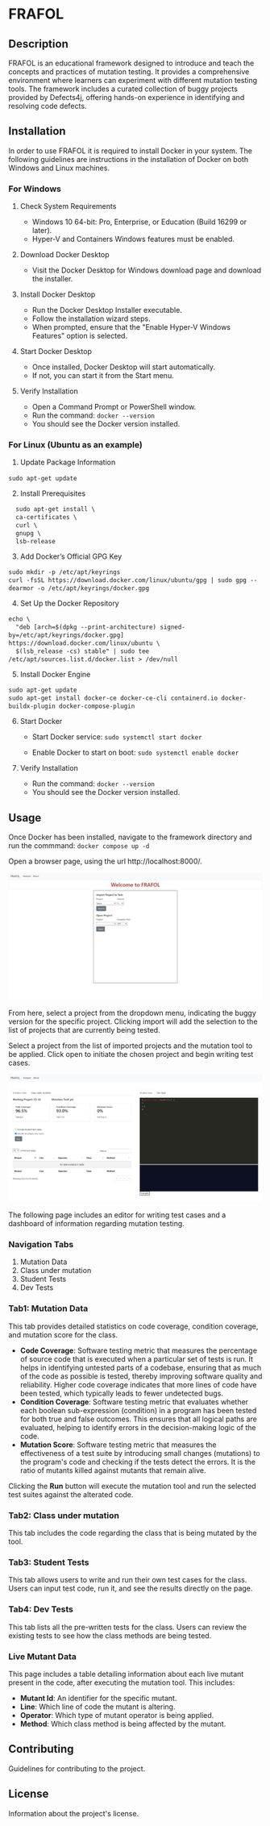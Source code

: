 # FRAFOL 

## Description
FRAFOL is an educational framework designed to introduce and teach the concepts and practices of mutation testing. It provides a comprehensive environment where learners can experiment with different mutation testing tools. The framework includes a curated collection of buggy projects provided by Defects4j, offering hands-on experience in identifying and resolving code defects.

## Installation
In order to use FRAFOL it is required to install Docker in your system. The following guidelines are instructions in the installation of Docker on both Windows and Linux machines.

### For Windows

1. Check System Requirements 

    - Windows 10 64-bit: Pro, Enterprise, or Education (Build 16299 or later).
    - Hyper-V and Containers Windows features must be enabled.

2. Download Docker Desktop 

    - Visit the Docker Desktop for Windows download page and download the installer.

3. Install Docker Desktop 

    - Run the Docker Desktop Installer executable.
    - Follow the installation wizard steps.
    - When prompted, ensure that the "Enable Hyper-V Windows Features" option is selected.

4. Start Docker Desktop 

    - Once installed, Docker Desktop will start automatically.
    - If not, you can start it from the Start menu.

5. Verify Installation 

    - Open a Command Prompt or PowerShell window.
    - Run the command:
    `docker --version`
    - You should see the Docker version installed.

### For Linux (Ubuntu as an example)

1. Update Package Information

`sudo apt-get update`

2. Install Prerequisites

```
  sudo apt-get install \
  ca-certificates \
  curl \
  gnupg \
  lsb-release
```

3. Add Docker’s Official GPG Key

```
sudo mkdir -p /etc/apt/keyrings
curl -fsSL https://download.docker.com/linux/ubuntu/gpg | sudo gpg --dearmor -o /etc/apt/keyrings/docker.gpg
```

4. Set Up the Docker Repository

```
echo \
  "deb [arch=$(dpkg --print-architecture) signed-by=/etc/apt/keyrings/docker.gpg] https://download.docker.com/linux/ubuntu \
  $(lsb_release -cs) stable" | sudo tee /etc/apt/sources.list.d/docker.list > /dev/null
```

5. Install Docker Engine

```
sudo apt-get update
sudo apt-get install docker-ce docker-ce-cli containerd.io docker-buildx-plugin docker-compose-plugin
```

6. Start Docker

    - Start Docker service:
    `sudo systemctl start docker`
    
    - Enable Docker to start on boot:
    `sudo systemctl enable docker`

7. Verify Installation

    - Run the command:
    `docker --version`
    - You should see the Docker version installed.

## Usage
Once Docker has been installed, navigate to the framework directory and run the commmand:
`docker compose up -d`

Open a browser page, using the url http://localhost:8000/.

![FRAFOL Landing Page](./assets/images/landing.jpg "Landing Page")

From here, select a project from the dropdown menu, indicating the buggy version for the specific project. Clicking import will add the selection to the list of projects that are currently being tested.

Select a project from the list of imported projects and the mutation tool to be applied. Click open to initiate the chosen project and begin writing test cases.

![Project Working Page](./assets/images/working.jpg "Project Page")

The following page includes an editor for writing test cases and a dashboard of information regarding mutation testing.

### Navigation Tabs
1. Mutation Data
2. Class under mutation
3. Student Tests
4. Dev Tests

### Tab1: Mutation Data

This tab provides detailed statistics on code coverage, condition coverage, and mutation score for the class.

- **Code Coverage**: Software testing metric that measures the percentage of source code that is executed when a particular set of tests is run. It helps in identifying untested parts of a codebase, ensuring that as much of the code as possible is tested, thereby improving software quality and reliability. Higher code coverage indicates that more lines of code have been tested, which typically leads to fewer undetected bugs.
- **Condition Coverage**: Software testing metric that evaluates whether each boolean sub-expression (condition) in a program has been tested for both true and false outcomes. This ensures that all logical paths are evaluated, helping to identify errors in the decision-making logic of the code.
- **Mutation Score**: Software testing metric that measures the effectiveness of a test suite by introducing small changes (mutations) to the program's code and checking if the tests detect the errors. It is the ratio of mutants killed against mutants that remain alive.

Clicking the **Run** button will execute the mutation tool and run the selected test suites against the alterated code. 

### Tab2: Class under mutation

This tab includes the code regarding the class that is being mutated by the tool.

### Tab3: Student Tests

This tab allows users to write and run their own test cases for the class. Users can input test code, run it, and see the results directly on the page.

### Tab4: Dev Tests

This tab lists all the pre-written tests for the class. Users can review the existing tests to see how the class methods are being tested.

### Live Mutant Data

This page includes a table detailing information about each live mutant present in the code, after executing the mutation tool. This includes:

- **Mutant Id**: An identifier for the specific mutant.
- **Line**: Which line of code the mutant is altering.
- **Operator**: Which type of mutant operator is being applied.
- **Method**: Which class method is being affected by the mutant.

## Contributing
Guidelines for contributing to the project.

## License
Information about the project's license.

